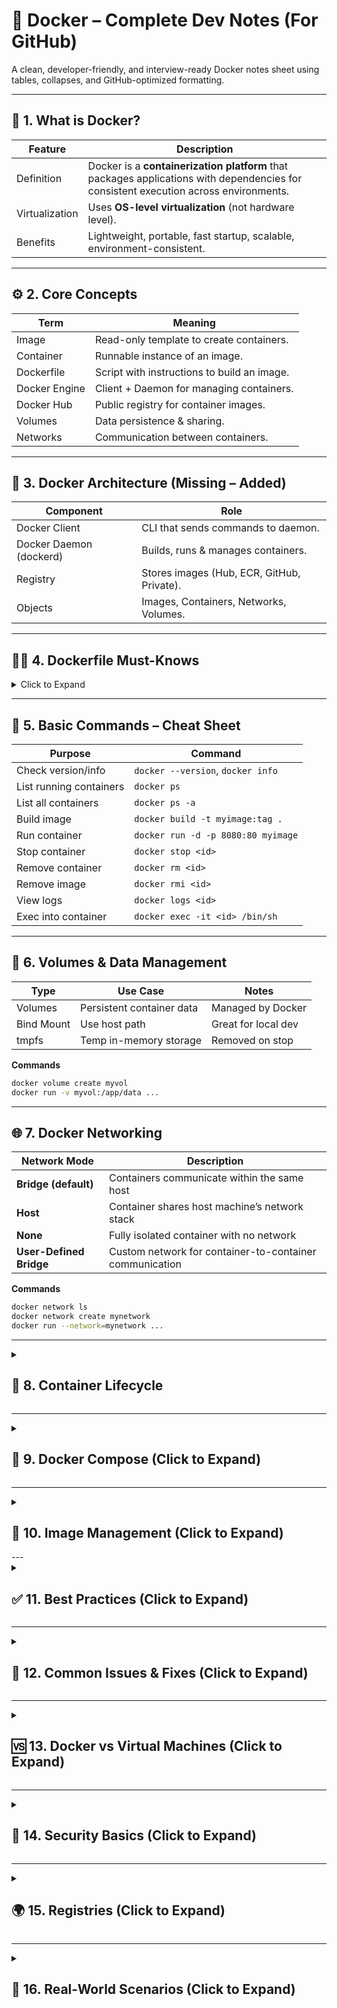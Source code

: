 # 🐳 Docker – Complete Dev Notes (For GitHub)

A clean, developer-friendly, and interview-ready Docker notes sheet using tables, collapses, and GitHub-optimized formatting.

---

## 📍 1. What is Docker?

| Feature | Description |
|--------|-------------|
| Definition | Docker is a **containerization platform** that packages applications with dependencies for consistent execution across environments. |
| Virtualization | Uses **OS-level virtualization** (not hardware level). |
| Benefits | Lightweight, portable, fast startup, scalable, environment-consistent. |

---

## ⚙️ 2. Core Concepts

| Term | Meaning |
|------|----------|
| Image | Read-only template to create containers. |
| Container | Runnable instance of an image. |
| Dockerfile | Script with instructions to build an image. |
| Docker Engine | Client + Daemon for managing containers. |
| Docker Hub | Public registry for container images. |
| Volumes | Data persistence & sharing. |
| Networks | Communication between containers. |

---

## 🧱 3. Docker Architecture (Missing – Added)

| Component | Role |
|------------|-------|
| Docker Client | CLI that sends commands to daemon. |
| Docker Daemon (dockerd) | Builds, runs & manages containers. |
| Registry | Stores images (Hub, ECR, GitHub, Private). |
| Objects | Images, Containers, Networks, Volumes. |

---

## 🧑‍🍳 4. Dockerfile Must-Knows

<details>
<summary>Click to Expand</summary>

| Instruction | Purpose |
|-------------|-----------|
| `FROM` | Base image |
| `RUN` | Execute commands during build |
| `COPY` / `ADD` | Copy files into image |
| `WORKDIR` | Set working directory |
| `CMD` | Default container command (override allowed) |
| `ENTRYPOINT` | Makes container behave like an executable |
| `EXPOSE` | Documents the port for application |
| `.dockerignore` | Ignore files from build context |

> 💡 **CMD vs ENTRYPOINT**  
- Use **ENTRYPOINT** for fixed command  
- Use **CMD** for default arguments  

</details>

---

## 🧪 5. Basic Commands – Cheat Sheet

| Purpose | Command |
|----------|----------|
| Check version/info | `docker --version`, `docker info` |
| List running containers | `docker ps` |
| List all containers | `docker ps -a` |
| Build image | `docker build -t myimage:tag .` |
| Run container | `docker run -d -p 8080:80 myimage` |
| Stop container | `docker stop <id>` |
| Remove container | `docker rm <id>` |
| Remove image | `docker rmi <id>` |
| View logs | `docker logs <id>` |
| Exec into container | `docker exec -it <id> /bin/sh` |

---

## 📂 6. Volumes & Data Management

| Type | Use Case | Notes |
|------|-----------|--------|
| Volumes | Persistent container data | Managed by Docker |
| Bind Mount | Use host path | Great for local dev |
| tmpfs | Temp in-memory storage | Removed on stop |

**Commands**

```bash
docker volume create myvol
docker run -v myvol:/app/data ...
```
---

## 🌐 7. Docker Networking

| Network Mode | Description |
|--------------|--------------|
| **Bridge (default)** | Containers communicate within the same host |
| **Host** | Container shares host machine’s network stack |
| **None** | Fully isolated container with no network |
| **User-Defined Bridge** | Custom network for container-to-container communication |

**Commands**

```bash
docker network ls
docker network create mynetwork
docker run --network=mynetwork ...
```
---

<details>
<summary><h2>🧩 8. Container Lifecycle</h2></summary>

| Stage            | Action                           |
|------------------|-----------------------------------|
| **Create**        | `docker create`                   |
| **Start**         | `docker start`                    |
| **Run**           | `docker run`                      |
| **Pause/Unpause** | `docker pause`, `docker unpause`  |
| **Stop**          | `docker stop`                     |
| **Restart**       | `docker restart`                  |
| **Kill**          | `docker kill`                     |
| **Remove**        | `docker rm`                       |

</details>

---

<details>
<summary><h2>🧬 9. Docker Compose (Click to Expand)</h2></summary>

### 📌 Features

| Feature   | Description |
|-----------|-------------|
| **File**  | `docker-compose.yml` |
| **Use**   | Run multi-container applications |
| **Commands** | `docker compose up -d`, `docker compose down` |

### 🧱 Example

```yaml
services:
  web:
    image: nginx
    ports:
      - "8080:80"
  redis:
    image: redis
```

</details>

---

<details>

<summary><h2>🧊 10. Image Management (Click to Expand)</h2></summary>

### 📌 Concepts

| Concept | Description |
|---------|--------------|
| **Layered Architecture** | Each Dockerfile instruction creates a new layer |
| **Cache** | Speeds up build time by reusing unchanged layers |
| **Important Commands** | `docker pull`, `docker push` |

</details>
---

<details>
<summary><h2>✅ 11. Best Practices (Click to Expand)</h2></summary>

### 🏆 Docker Best Practices

| Best Practice | Why? |
|-------------------------------|--------------------------------|
| **Use small base images (e.g., Alpine)** | Reduces image size |
| **Keep containers stateless** | Enables easy scaling and replacement |
| **Minimize layers** | Faster build time and smaller image |
| **Use `.dockerignore`** | Cleaner & faster build context |
| **Use Multi-Stage Builds** | Reduces final image size |
| **Don’t run as root** | Improves container security |

</details>

---

<details>
<summary><h2>🧯 12. Common Issues & Fixes (Click to Expand)</h2></summary>

### 🚨 Frequent Docker Issues & Solutions

| Issue | Reason | Fix |
|--------|---------|------|
| **Container exits immediately** | App finishes execution with no running process | Add a `CMD` or `ENTRYPOINT` to keep it running |
| **Port conflicts** | Port already in use on host machine | Change the host mapped port |
| **File permission errors** | Incorrect file/user permissions inside container | Set proper user or use `chmod` |
| **Large image size** | Using heavy base image or unnecessary layers | Use Alpine + Multi-stage builds |

</details>

---

<details>
<summary><h2>🆚 13. Docker vs Virtual Machines (Click to Expand)</h2></summary>

### ⚔️ Key Differences: Docker vs Virtual Machines

| Feature | Docker | Virtual Machine (VM) |
|---------|---------|------------------------|
| **Virtualization Type** | OS-level | Hardware-level |
| **OS** | Shares host kernel | Runs a full guest OS |
| **Size & Speed** | Lightweight & fast | Heavy and slower |
| **Consistency** | High consistency across environments | Varies per VM |

</details>

---

<details>
<summary><h2>🔐 14. Security Basics (Click to Expand)</h2></summary>

### 🛡️ Secure Your Docker Environment

| Practice | Description |
|----------|--------------|
| **Use trusted base images** | Avoid vulnerabilities by pulling images from verified sources (e.g., Docker Hub Official, AWS, GitHub Registry) |
| **Run non-root containers** | Ensure least privilege access — avoid running as `root` inside containers |
| **Read-only file system** | Prevent unauthorized or accidental writes to the container FS |
| **Scan images** | Use `docker scan` (or tools like Trivy, Anchore) to find vulnerabilities |
| **Update Docker engine regularly** | Get the latest security patches and fixes |

</details>

---

<details>
<summary><h2>🌍 15. Registries (Click to Expand)</h2></summary>

### 🏷️ Types of Docker Registries

| Type | Examples |
|-------|------------|
| **Public** | Docker Hub |
| **Private** | AWS ECR, GitHub Container Registry (GHCR), Harbor, JFrog Artifactory |

</details>

---

<details>
<summary><h2>🚀 16. Real-World Scenarios (Click to Expand)</h2></summary>

### 📍 Where Docker Is Used in Real Projects

| Use Case | Explanation |
|----------|--------------|
| **CI/CD** | Build → Test → Ship container images as part of pipeline |
| **Microservices** | One container per service for independent development & deployment |
| **Local Development** | Same image used across Dev, Stage & Prod for consistency |
| **Scaling** | Scale containers using Kubernetes or Docker Swarm |

</details>








